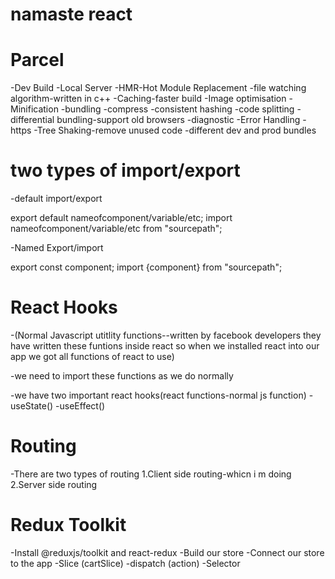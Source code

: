 # namaste react

# Parcel
-Dev Build
-Local Server
-HMR-Hot Module Replacement
-file watching algorithm-written in c++
-Caching-faster build
-Image optimisation
-Minification
-bundling
-compress
-consistent hashing
-code splitting
-differential bundling-support old browsers
-diagnostic
-Error Handling
-https
-Tree Shaking-remove unused code
-different dev and prod bundles

# two types of import/export
-default import/export

export default nameofcomponent/variable/etc;
import nameofcomponent/variable/etc from "sourcepath";

-Named Export/import

export const component;
import {component} from "sourcepath";

# React Hooks
-(Normal Javascript utitlity functions--written by facebook developers they have written these funtions inside react so when we installed react into our app we got all functions of react to use)

-we need to import these functions as we do normally

-we have two important react hooks(react functions-normal js function)
-useState()
-useEffect()

# Routing
-There are two types of routing
1.Client side routing-whicn i m doing
2.Server side routing

# Redux Toolkit
-Install @reduxjs/toolkit and react-redux
-Build our store
-Connect our store to the app
-Slice (cartSlice)
-dispatch (action)
-Selector
